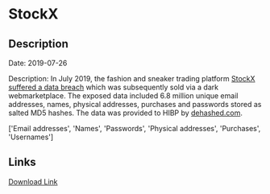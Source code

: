 # StockX

## Description

Date: 2019-07-26

Description:
In July 2019, the fashion and sneaker trading platform <a href="https://stockx.com/news/update-on-data-security-issue/" target="_blank" rel="noopener">StockX suffered a data breach</a> which was subsequently sold via a dark webmarketplace. The exposed data included 6.8 million unique email addresses, names, physical addresses, purchases and passwords stored as salted MD5 hashes. The data was provided to HIBP by <a href="https://dehashed.com/" target="_blank" rel="noopener">dehashed.com</a>.


['Email addresses', 'Names', 'Passwords', 'Physical addresses', 'Purchases', 'Usernames']

## Links

[Download Link](https://link-to.net/1229997/531.0724650061095/dynamic/?r=c3RvY2t4LmNvbQ==)